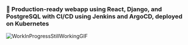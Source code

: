 ### 🔰 Production-ready webapp using React, Django, and PostgreSQL with CI/CD using Jenkins and ArgoCD, deployed on Kubernetes
![WorkInProgressStillWorkingGIF](https://github.com/shnartho/Holiday-Planner-FullStackWebApp/assets/83227963/d07a81b9-6f87-4260-a525-7b76defb2243)

